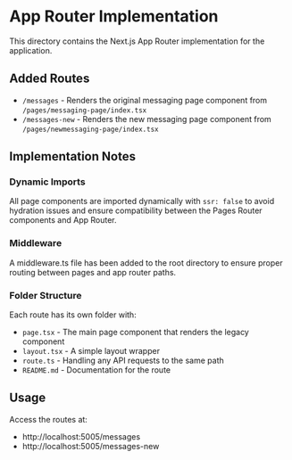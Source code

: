 # App Router Implementation

This directory contains the Next.js App Router implementation for the application.

## Added Routes

- `/messages` - Renders the original messaging page component from `/pages/messaging-page/index.tsx`
- `/messages-new` - Renders the new messaging page component from `/pages/newmessaging-page/index.tsx`

## Implementation Notes

### Dynamic Imports

All page components are imported dynamically with `ssr: false` to avoid hydration issues and ensure compatibility between the Pages Router components and App Router.

### Middleware

A middleware.ts file has been added to the root directory to ensure proper routing between pages and app router paths.

### Folder Structure

Each route has its own folder with:

- `page.tsx` - The main page component that renders the legacy component
- `layout.tsx` - A simple layout wrapper
- `route.ts` - Handling any API requests to the same path
- `README.md` - Documentation for the route

## Usage

Access the routes at:

- http://localhost:5005/messages
- http://localhost:5005/messages-new
